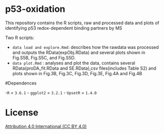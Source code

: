 # p53-oxidation

This repository contains the R scripts, raw and processed data and plots of identifying p53 redox-dependent binding partners by MS

Two R scripts:

- `data load and explore.Rmd`: describes how the rawdata was processed and outputs the RData(expObj.RData) and several plots shown in Fig.S5B, Fig.S5C, and Fig.S5D.
- `data plot.Rmd` : analyses and plot the data, contains several RData(proDA_fit.RData and SE.RData),csv files(includes Table S2) and plots shown in Fig.3B, Fig.3C, Fig.3D, Fig.3E, Fig.4A and Fig.4B

#Dependences 

-`R` = `3.6.1`
    - `ggplot2` = `3.2.1`
    - `UpsetR` = `1.4.0`


# License

[Attribution 4.0 International (CC BY 4.0)](https://creativecommons.org/licenses/by/4.0/)
